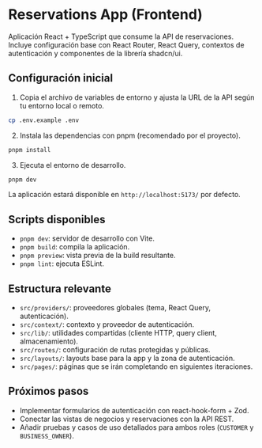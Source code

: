 # Reservations App (Frontend)

Aplicación React + TypeScript que consume la API de reservaciones. Incluye configuración base con React Router, React Query, contextos de autenticación y componentes de la librería shadcn/ui.

## Configuración inicial

1. Copia el archivo de variables de entorno y ajusta la URL de la API según tu entorno local o remoto.

```bash
cp .env.example .env
```

2. Instala las dependencias con pnpm (recomendado por el proyecto).

```bash
pnpm install
```

3. Ejecuta el entorno de desarrollo.

```bash
pnpm dev
```

La aplicación estará disponible en `http://localhost:5173/` por defecto.

## Scripts disponibles

- `pnpm dev`: servidor de desarrollo con Vite.
- `pnpm build`: compila la aplicación.
- `pnpm preview`: vista previa de la build resultante.
- `pnpm lint`: ejecuta ESLint.

## Estructura relevante

- `src/providers/`: proveedores globales (tema, React Query, autenticación).
- `src/context/`: contexto y proveedor de autenticación.
- `src/lib/`: utilidades compartidas (cliente HTTP, query client, almacenamiento).
- `src/routes/`: configuración de rutas protegidas y públicas.
- `src/layouts/`: layouts base para la app y la zona de autenticación.
- `src/pages/`: páginas que se irán completando en siguientes iteraciones.

## Próximos pasos

- Implementar formularios de autenticación con react-hook-form + Zod.
- Conectar las vistas de negocios y reservaciones con la API REST.
- Añadir pruebas y casos de uso detallados para ambos roles (`CUSTOMER` y `BUSINESS_OWNER`).
